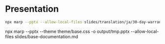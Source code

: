 # Presentation

```sh
npx marp --pptx --allow-local-files slides/translation/ja/30-day-warranty.md
```

npx marp --pptx --theme theme/base.css -o output/tmp.pptx --allow-local-files slides/base-documentation.md